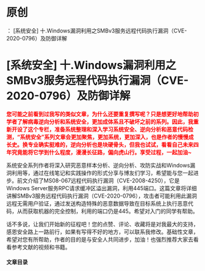 # 原创
：  [系统安全] 十.Windows漏洞利用之SMBv3服务远程代码执行漏洞（CVE-2020-0796）及防御详解

# [系统安全] 十.Windows漏洞利用之SMBv3服务远程代码执行漏洞（CVE-2020-0796）及防御详解

<font color="red">**您可能之前看到过我写的类似文章，为什么还要重复撰写呢？只是想更好地帮助初学者了解病毒逆向分析和系统安全，更加成体系且不破坏之前的系列。因此，我重新开设了这个专栏，准备系统整理和深入学习系统安全、逆向分析和恶意代码检测，“系统安全”系列文章会更加聚焦，更加系统，更加深入，也是作者的慢慢成长史。换专业确实挺难的，逆向分析也是块硬骨头，但我也试试，看看自己未来四年究竟能将它学到什么程度，漫漫长征路，偏向虎山行。享受过程，一起加油~**</font>

系统安全系列作者将深入研究恶意样本分析、逆向分析、攻防实战和Windows漏洞利用等，通过在线笔记和实践操作的形式分享与博友们学习，希望能与您一起进步。前文介绍了MS08-067远程代码执行漏洞（CVE-2008-4250），它是Windows Server服务RPC请求缓冲区溢出漏洞，利用445端口。这篇文章将详细讲解SMBv3服务远程代码执行漏洞（CVE-2020-0796），攻击者可能利用此漏洞远程无需用户验证，通过发送构造特殊的恶意数据导致在目标系统上执行恶意代码，从而获取机器的完全控制，利用的端口仍是445。希望对入门的同学有帮助。

话不多说，让我们开始新的征程吧！您的点赞、评论、收藏将是对我最大的支持，感恩安全路上一路前行，如果有写得不好的地方，可以联系我修改。基础性文章，希望对您有所帮助，作者的目的是与安全人共同进步，加油！也强烈推荐大家去看看参考文献的视频和书籍。

#### 文章目录
